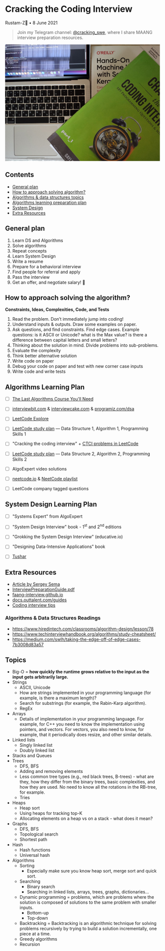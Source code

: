 # Cracking the Coding Interview 

Rustam-Z🚀 • 8 June 2021

> Join my Telegram channel: [@cracking_swe](https://t.me/cracking_swe), where I share MAANG interview preparation resources.

<img src="_resources/ctci.jpg">

## Contents
- [General plan](#general-plan)
- [How to approach solving algorithm?](#how-to-approach-solving-algorithm)
- [Algorithms & data structures topics](#topics)
- [Algorithms learning preparation plan](#algorithms-learning-plan)
- [System Design](#system-design-learning-plan)
- [Extra Resources](#extra-resources)


## General plan
1. Learn DS and Algorithms
2. Solve algorithms
3. Repeat concepts
4. Learn System Design
5. Write a resume
6. Prepare for a behavioral interview
7. Find people for referral and apply
8. Pass the interview
9. Get an offer, and negotiate salary! 🍾


## How to approach solving the algorithm?
**Constraints, Ideas, Complexities, Code, and Tests**

1. Read the problem. Don’t immediately jump into coding!
2. Understand inputs & outputs. Draw some examples on paper.
3. Ask questions, and find constraints. Find edge cases. Example questions: is it ASCII or Unicode? what is the Max value? is there a difference between capital letters and small letters?
4. Thinking about the solution in mind. Divide problems into sub-problems.
5. Evaluate the complexity
6. Think better alternative solution
7. Write code on paper
8. Debug your code on paper and test with new corner case inputs
9. Write code and write tests


## Algorithms Learning Plan
- [ ] [The Last Algorithms Course You'll Need](https://frontendmasters.com/courses/algorithms/introduction/)
- [ ] [interviewbit.com](https://www.interviewbit.com/courses/programming/) & [interviewcake.com](https://www.interviewcake.com/table-of-contents) & [programiz.com/dsa](https://www.programiz.com/dsa)
- [ ] [LeetCode Explore](https://leetcode.com/explore/)
- [ ] [LeetCode study plan](https://leetcode.com/study-plan/) — Data Structure 1, Algorithm 1, Programming Skills 1
- [ ] "Cracking the coding interview" + [CTCI problems in LeetCode](https://leetcode.com/discuss/general-discussion/1152824/cracking-the-coding-interview-6th-edition-in-leetcode)
- [ ] [LeetCode study plan](https://leetcode.com/study-plan/) — Data Structure 2, Algorithm 2, Programming Skills 2
- [ ] AlgoExpert video solutions
- [ ] [neetcode.io](https://neetcode.io/) & [NeetCode playlist](https://www.youtube.com/c/NeetCode/playlists)
- [ ] LeetCode company tagged questions


## System Design Learning Plan
- [ ] "Systems Expert" from AlgoExpert
- [ ] "System Design Interview" book - 1<sup>st</sup> and 2<sup>nd</sup> editions
- [ ] "Grokking the System Design Interview" (educative.io)
- [ ] "Designing Data-Intensive Applications" book
- [ ] [Tushar](https://www.youtube.com/user/tusharroy2525/playlists)


## Extra Resources
- [Article by Sergey Sema](https://dou.ua/lenta/articles/google-interview/)
- [InterviewPreparationGuide.pdf](http://larrr.com/wp-content/uploads/2016/10/InterviewPreparationGuide.pdf)
- [faang-interview.github.io](https://faang-interview.github.io/)
- [docs.outtalent.com/guides](https://docs.outtalent.com/guides)
- [Coding interview tips](https://www.interviewcake.com/coding-interview-tips)
  
### Algorithms & Data Structures Readings
- https://www.hiredintech.com/classrooms/algorithm-design/lesson/78
- https://www.techinterviewhandbook.org/algorithms/study-cheatsheet/
- https://medium.com/swlh/taking-the-edge-off-of-edge-cases-7b3008d83a57


## Topics
- Big-O = **how quickly the runtime grows relative to the input as the input gets arbitrarily large.**
- Strings
    - ASCII, Unicode
    - How are strings implemented in your programming language (for example, is there a maximum length)?
    - Search for substrings (for example, the Rabin-Karp algorithm).
    - RegEx
- Arrays
    - Details of implementation in your programming language. For example, for C++ you need to know the implementation using pointers, and vectors. For vectors, you also need to know, for example, that it periodically does resize, and other similar details.
- Linked lists
    - Singly linked list
    - Doubly linked list
- Stacks and Queues
- Trees
    - DFS, BFS
    - Adding and removing elements
    - Less common tree types (e.g., red black trees, B-trees) - what are they, how they
    differ from the binary trees, basic complexities, and how they are used. No need to know all the rotations in the RB-tree, for example.
    - Tries
- Heaps
    - Heap sort
    - Using heaps for tracking top-K
    - Allocating elements on a heap vs on a stack - what does it mean?
- Graphs
    - DFS, BFS
    - Topological search
    - Shortest path
- Hash
    - Hash functions
    - Universal hash
- Algorithms
    - Sorting
        - Especially make sure you know heap sort, merge sort and quick sort.
    - Searching
        - Binary search
        - Searching in linked lists, arrays, trees, graphs, dictionaries...
    - Dynamic programming = problems, which are problems where the solution is composed of solutions to the same problem with smaller inputs.
        - Bottom-up
        - Top-down
    - Backtracking = Backtracking is an algorithmic technique for solving problems recursively by trying to build a solution incrementally, one piece at a time.
    - Greedy algorithms
    - Recursion

